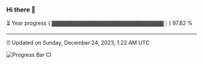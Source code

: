 ### Hi there 👋

⏳ Year progress { ▓▓▓▓▓▓▓▓▓▓▓▓▓▓▓▓▓▓▓▓▓▓▓▓▓▓▓▓▓░ } 97.82 %

---

⏰ Updated on Sunday, December 24, 2023, 1:22 AM UTC

![Progress Bar CI](https://github.com/arthurbuhl/arthurbuhl/workflows/Progress%20Bar%20CI/badge.svg)
